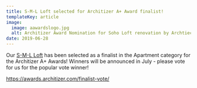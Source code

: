 ```yaml
---
title: S-M-L Loft selected for Architizer A+ Award finalist!
templateKey: article
image:
  image: aawardslogo.jpg
  alt: Architizer Award Nomination for Soho Loft renovation by Archtiects BC—OA
date: 2019-06-28
---
```

Our [S-M-L Loft](https://bc-oa.com/projects/sml-loft/) has been selected as a finalist in the Apartment category for the Architizer A+ Awards! Winners will be announced in July - please vote for us for the popular vote winner!

https://awards.architizer.com/finalist-vote/